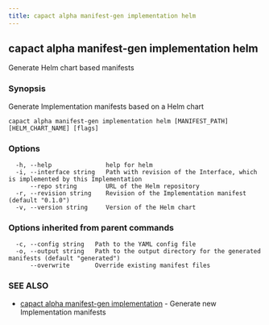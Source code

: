 ```yaml
---
title: capact alpha manifest-gen implementation helm
---
```


## capact alpha manifest-gen implementation helm

Generate Helm chart based manifests

### Synopsis

Generate Implementation manifests based on a Helm chart

```
capact alpha manifest-gen implementation helm [MANIFEST_PATH] [HELM_CHART_NAME] [flags]
```

### Options

```
  -h, --help               help for helm
  -i, --interface string   Path with revision of the Interface, which is implemented by this Implementation
      --repo string        URL of the Helm repository
  -r, --revision string    Revision of the Implementation manifest (default "0.1.0")
  -v, --version string     Version of the Helm chart
```

### Options inherited from parent commands

```
  -c, --config string   Path to the YAML config file
  -o, --output string   Path to the output directory for the generated manifests (default "generated")
      --overwrite       Override existing manifest files
```

### SEE ALSO

* [capact alpha manifest-gen implementation](capact_alpha_manifest-gen_implementation.md)	 - Generate new Implementation manifests

